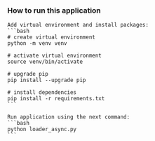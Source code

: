 
### How to run this application ###

    Add virtual environment and install packages:
    ```bash
    # create virtual environment
    python -m venv venv

    # activate virtual environment
    source venv/bin/activate

    # upgrade pip
    pip install --upgrade pip

    # install dependencies
    pip install -r requirements.txt
    ```

    Run application using the next command:
    ```bash
    python loader_async.py
    ```